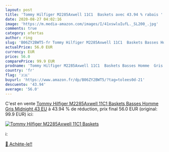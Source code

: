 ```yaml
---
layout: post
title: 'Tommy Hilfiger M2285Axwell 11C1  Baskets avec 43.94 % rabais '
date: 2020-08-27 04:02:16
image: 'https://m.media-amazon.com/images/I/41xswluIufL._SL200_.jpg'
comments: true
category: ofertas
author: ring
slug: 'B06ZY2BWT5-fr Tommy Hilfiger M2285Axwell 11C1  Baskets Basses Homme  Gris  Midnight   43 EU'
actualPrice: 56.0 EUR
currency: EUR
price: 56.0
comparePrice: 99.9 EUR
prodname: 'Tommy Hilfiger M2285Axwell 11C1  Baskets Basses Homme  Gris  Midnight   43 EU'
country: 'fr'
flag: '🇫🇷'
buyurl: 'https://www.amazon.fr/dp/B06ZY2BWT5/?tag=tolees0d-21'
descuento: '43.94'
average: '56.0'
---
```


C'est en vente [Tommy Hilfiger M2285Axwell 11C1  Baskets Basses Homme  Gris  Midnight   43 EU](https://www.amazon.fr/dp/B06ZY2BWT5/?tag=tolees0d-21)  à  43.94 % de réduction, prix final  56.0 EUR (original: 99.9 EUR) ici:

[![Tommy Hilfiger M2285Axwell 11C1  Baskets](https://m.media-amazon.com/images/I/41xswluIufL._SL200_.jpg)](https://www.amazon.fr/dp/B06ZY2BWT5/?tag=tolees0d-21)

ℹ️:


[🛒 Achète-le!!](https://www.amazon.fr/dp/B06ZY2BWT5/?tag=tolees0d-21)
